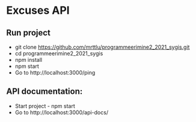 # Excuses API

## Run project
* git clone https://github.com/mrttlu/programmeerimine2_2021_sygis.git
* cd programmeerimine2_2021_sygis
* npm install
* npm start
* Go to http://localhost:3000/ping

## API documentation:
* Start project - npm start
* Go to http://localhost:3000/api-docs/